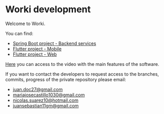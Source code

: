 # Worki development


Welcome to Worki. 

You can find: 

* [Spring Boot project - Backend services](/worki_backend)
* [Flutter project - Mobile](/worki_ui_mobile)
* [Flutter project - Web](/worki_ui_web)

[Here](https://youtu.be/9qPZ9v8_iP0) you can access to the video with the main features of the software.
 
If you want to contact the developers to request access to the branches, commits, progress of the private repository please email: 

* juan.doc27@gmail.com
* mariajosecastillo1030@gmail.com
* nicolas.suarez10@hotmail.com 
* juansebastian11gm@gmail.com

